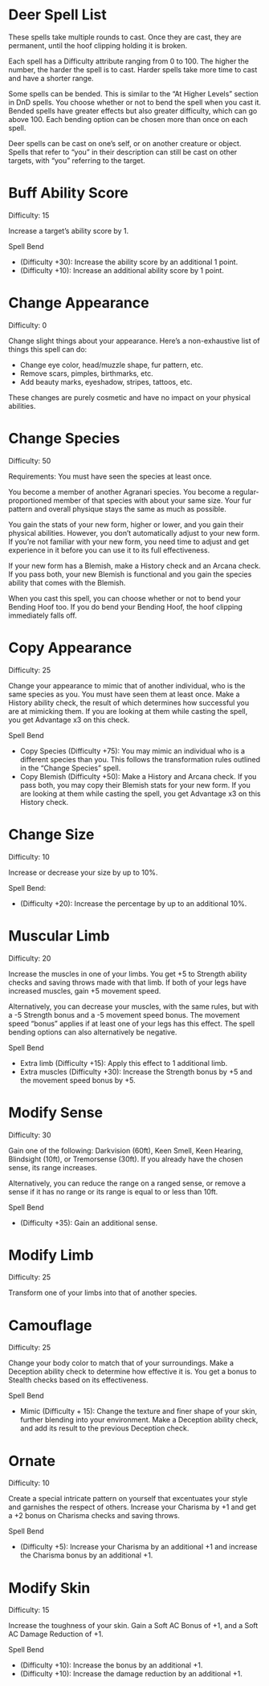 # Deer Spell List

These spells take multiple rounds to cast. Once they are cast, they are permanent, until the hoof clipping holding it is broken.

Each spell has a Difficulty attribute ranging from 0 to 100. The higher the number, the harder the spell is to cast. Harder spells take more time to cast and have a shorter range.

Some spells can be bended. This is similar to the “At Higher Levels” section in DnD spells. You choose whether or not to bend the spell when you cast it. Bended spells have greater effects but also greater difficulty, which can go above 100. Each bending option can be chosen more than once on each spell.

Deer spells can be cast on one’s self, or on another creature or object. Spells that refer to “you” in their description can still be cast on other targets, with “you” referring to the target.

# Buff Ability Score

Difficulty: 15

Increase a target’s ability score by 1.

Spell Bend

-   (Difficulty +30): Increase the ability score by an additional 1 point.
-   (Difficulty +10): Increase an additional ability score by 1 point.

# Change Appearance

Difficulty: 0

Change slight things about your appearance. Here’s a non-exhaustive list of things this spell can do:

-   Change eye color, head/muzzle shape, fur pattern, etc.
-   Remove scars, pimples, birthmarks, etc.
-   Add beauty marks, eyeshadow, stripes, tattoos, etc.

These changes are purely cosmetic and have no impact on your physical abilities.

# Change Species

Difficulty: 50

Requirements: You must have seen the species at least once.

You become a member of another Agranari species. You become a regular-proportioned member of that species with about your same size. Your fur pattern and overall physique stays the same as much as possible.

You gain the stats of your new form, higher or lower, and you gain their physical abilities. However, you don’t automatically adjust to your new form. If you’re not familiar with your new form, you need time to adjust and get experience in it before you can use it to its full effectiveness.

If your new form has a Blemish, make a History check and an Arcana check. If you pass both, your new Blemish is functional and you gain the species ability that comes with the Blemish.

When you cast this spell, you can choose whether or not to bend your Bending Hoof too. If you do bend your Bending Hoof, the hoof clipping immediately falls off.

# Copy Appearance

Difficulty: 25

Change your appearance to mimic that of another individual, who is the same species as you. You must have seen them at least once. Make a History ability check, the result of which determines how successful you are at mimicking them. If you are looking at them while casting the spell, you get Advantage x3 on this check.

Spell Bend

-   Copy Species (Difficulty +75): You may mimic an individual who is a different species than you. This follows the transformation rules outlined in the “Change Species” spell.
-   Copy Blemish (Difficulty +50): Make a History and Arcana check. If you pass both, you may copy their Blemish stats for your new form. If you are looking at them while casting the spell, you get Advantage x3 on this History check.

# Change Size

Difficulty: 10

Increase or decrease your size by up to 10%.

Spell Bend:

-   (Difficulty +20): Increase the percentage by up to an additional 10%.

# Muscular Limb

Difficulty: 20

Increase the muscles in one of your limbs. You get +5 to Strength ability checks and saving throws made with that limb. If both of your legs have increased muscles, gain +5 movement speed.

Alternatively, you can decrease your muscles, with the same rules, but with a -5 Strength bonus and a -5 movement speed bonus. The movement speed “bonus” applies if at least one of your legs has this effect. The spell bending options can also alternatively be negative.

Spell Bend

-   Extra limb (Difficulty +15): Apply this effect to 1 additional limb.
-   Extra muscles (Difficulty +30): Increase the Strength bonus by +5 and the movement speed bonus by +5.

# Modify Sense

Difficulty: 30

Gain one of the following: Darkvision (60ft), Keen Smell, Keen Hearing, Blindsight (10ft), or Tremorsense (30ft). If you already have the chosen sense, its range increases.

Alternatively, you can reduce the range on a ranged sense, or remove a sense if it has no range or its range is equal to or less than 10ft.

Spell Bend

-   (Difficulty +35): Gain an additional sense.

# Modify Limb

Difficulty: 25

Transform one of your limbs into that of another species.

# Camouflage

Difficulty: 25

Change your body color to match that of your surroundings. Make a Deception ability check to determine how effective it is. You get a bonus to Stealth checks based on its effectiveness.

Spell Bend

-   Mimic (Difficulty + 15): Change the texture and finer shape of your skin, further blending into your environment. Make a Deception ability check, and add its result to the previous Deception check.

# Ornate

Difficulty: 10

Create a special intricate pattern on yourself that excentuates your style and garnishes the respect of others. Increase your Charisma by +1 and get a +2 bonus on Charisma checks and saving throws.

Spell Bend

-   (Difficulty +5): Increase your Charisma by an additional +1 and increase the Charisma bonus by an additional +1.

# Modify Skin

Difficulty: 15

Increase the toughness of your skin. Gain a Soft AC Bonus of +1, and a Soft AC Damage Reduction of +1.

Spell Bend

-   (Difficulty +10): Increase the bonus by an additional +1.
-   (Difficulty +10): Increase the damage reduction by an additional +1.
